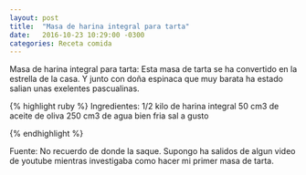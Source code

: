 ```yaml
---
layout: post
title:  "Masa de harina integral para tarta"
date:   2016-10-23 10:29:00 -0300
categories: Receta comida
---
```


Masa de harina integral para tarta:
Esta masa de tarta se ha convertido en la estrella de la casa. Y junto con doña espinaca que muy barata ha estado salian unas exelentes pascualinas.

{% highlight ruby %}
Ingredientes:
1/2 kilo de harina integral
50 cm3 de aceite de oliva
250 cm3 de agua bien fria
sal a gusto

{% endhighlight %}

Fuente:
No recuerdo de donde la saque. Supongo ha salidos de algun video de youtube mientras investigaba como hacer mi primer masa de tarta.
